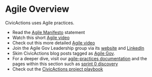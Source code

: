# Agile Overview

CivicActions uses Agile practices.

- Read the [Agile Manifesto](http://agilemanifesto.org/) statement
- Watch this short [Agile video](https://youtu.be/AsFMHnSfI2I)
- Check out this more detailed [Agile video](https://youtu.be/Z9QbYZh1YXY)
- Join the Agile Gov Leadership group via its [website](http://www.agilegovleaders.org/) and [LinkedIn](https://www.linkedin.com/company/agile-government-leadership-association/)
- Skim CivicActions blog posts tagged as [Agile Gov](https://medium.com/civicactions/tagged/agile-government).
- For a deeper dive, visit our [agile-practices documentation](../04-how-we-work/agile-practices/README.md) and the pages within this section such as [sprint 0 discovery](../04-how-we-work/agile-practices/sprint-0-discovery.md)
- Check out the [CivicActions project playbook](https://trello.com/b/qyI4wa18/template-civicactions-project-playbook)
